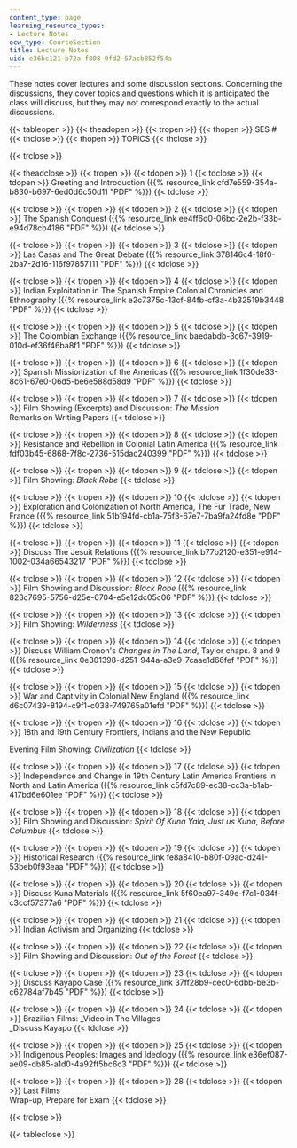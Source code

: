 ```yaml
---
content_type: page
learning_resource_types:
- Lecture Notes
ocw_type: CourseSection
title: Lecture Notes
uid: e36bc121-b72a-f808-9fd2-57acb852f54a
---
```


These notes cover lectures and some discussion sections. Concerning the discussions, they cover topics and questions which it is anticipated the class will discuss, but they may not correspond exactly to the actual discussions.

{{< tableopen >}}
{{< theadopen >}}
{{< tropen >}}
{{< thopen >}}
SES #
{{< thclose >}}
{{< thopen >}}
TOPICS
{{< thclose >}}

{{< trclose >}}

{{< theadclose >}}
{{< tropen >}}
{{< tdopen >}}
1
{{< tdclose >}}
{{< tdopen >}}
Greeting and Introduction ({{% resource_link cfd7e559-354a-b830-b697-6ed0d6c50d11 "PDF" %}})
{{< tdclose >}}

{{< trclose >}}
{{< tropen >}}
{{< tdopen >}}
2
{{< tdclose >}}
{{< tdopen >}}
The Spanish Conquest ({{% resource_link ee4ff6d0-06bc-2e2b-f33b-e94d78cb4186 "PDF" %}})
{{< tdclose >}}

{{< trclose >}}
{{< tropen >}}
{{< tdopen >}}
3
{{< tdclose >}}
{{< tdopen >}}
Las Casas and The Great Debate ({{% resource_link 378146c4-18f0-2ba7-2d16-116f97857111 "PDF" %}})
{{< tdclose >}}

{{< trclose >}}
{{< tropen >}}
{{< tdopen >}}
4
{{< tdclose >}}
{{< tdopen >}}
Indian Exploitation in The Spanish Empire Colonial Chronicles and Ethnography ({{% resource_link e2c7375c-13cf-84fb-cf3a-4b32519b3448 "PDF" %}})
{{< tdclose >}}

{{< trclose >}}
{{< tropen >}}
{{< tdopen >}}
5
{{< tdclose >}}
{{< tdopen >}}
The Colombian Exchange ({{% resource_link baedabdb-3c67-3919-010d-ef36f46ba8f1 "PDF" %}})
{{< tdclose >}}

{{< trclose >}}
{{< tropen >}}
{{< tdopen >}}
6
{{< tdclose >}}
{{< tdopen >}}
Spanish Missionization of the Americas ({{% resource_link 1f30de33-8c61-67e0-06d5-be6e588d58d9 "PDF" %}})
{{< tdclose >}}

{{< trclose >}}
{{< tropen >}}
{{< tdopen >}}
7
{{< tdclose >}}
{{< tdopen >}}
Film Showing (Excerpts) and Discussion: _The Mission_  
Remarks on Writing Papers
{{< tdclose >}}

{{< trclose >}}
{{< tropen >}}
{{< tdopen >}}
8
{{< tdclose >}}
{{< tdopen >}}
Resistance and Rebellion in Colonial Latin America ({{% resource_link fdf03b45-6868-7f8c-2736-515dac240399 "PDF" %}})
{{< tdclose >}}

{{< trclose >}}
{{< tropen >}}
{{< tdopen >}}
9
{{< tdclose >}}
{{< tdopen >}}
Film Showing: _Black Robe_
{{< tdclose >}}

{{< trclose >}}
{{< tropen >}}
{{< tdopen >}}
10
{{< tdclose >}}
{{< tdopen >}}
Exploration and Colonization of North America, The Fur Trade, New France ({{% resource_link 51b194fd-cb1a-75f3-67e7-7ba9fa24fd8e "PDF" %}})
{{< tdclose >}}

{{< trclose >}}
{{< tropen >}}
{{< tdopen >}}
11
{{< tdclose >}}
{{< tdopen >}}
Discuss The Jesuit Relations ({{% resource_link b77b2120-e351-e914-1002-034a66543217 "PDF" %}})
{{< tdclose >}}

{{< trclose >}}
{{< tropen >}}
{{< tdopen >}}
12
{{< tdclose >}}
{{< tdopen >}}
Film Showing and Discussion: _Black Robe_ ({{% resource_link 823c7695-5756-d25e-6704-e5e12dc05c06 "PDF" %}})
{{< tdclose >}}

{{< trclose >}}
{{< tropen >}}
{{< tdopen >}}
13
{{< tdclose >}}
{{< tdopen >}}
Film Showing: _Wilderness_
{{< tdclose >}}

{{< trclose >}}
{{< tropen >}}
{{< tdopen >}}
14
{{< tdclose >}}
{{< tdopen >}}
Discuss William Cronon's _Changes in The Land_, Taylor chaps. 8 and 9 ({{% resource_link 0e301398-d251-944a-a3e9-7caae1d66fef "PDF" %}})
{{< tdclose >}}

{{< trclose >}}
{{< tropen >}}
{{< tdopen >}}
15
{{< tdclose >}}
{{< tdopen >}}
War and Captivity in Colonial New England ({{% resource_link d6c07439-8194-c9f1-c038-749765a01efd "PDF" %}})
{{< tdclose >}}

{{< trclose >}}
{{< tropen >}}
{{< tdopen >}}
16
{{< tdclose >}}
{{< tdopen >}}
18th and 19th Century Frontiers, Indians and the New Republic  
  
Evening Film Showing: _Civilization_
{{< tdclose >}}

{{< trclose >}}
{{< tropen >}}
{{< tdopen >}}
17
{{< tdclose >}}
{{< tdopen >}}
Independence and Change in 19th Century Latin America Frontiers in North and Latin America ({{% resource_link c5fd7c89-ec38-cc3a-b1ab-417bd6e601ee "PDF" %}})
{{< tdclose >}}

{{< trclose >}}
{{< tropen >}}
{{< tdopen >}}
18
{{< tdclose >}}
{{< tdopen >}}
Film Showing and Discussion: _Spirit Of Kuna Yala,_ _Just us Kuna_, _Before Columbus_
{{< tdclose >}}

{{< trclose >}}
{{< tropen >}}
{{< tdopen >}}
19
{{< tdclose >}}
{{< tdopen >}}
Historical Research ({{% resource_link fe8a8410-b80f-09ac-d241-53beb0f93eaa "PDF" %}})
{{< tdclose >}}

{{< trclose >}}
{{< tropen >}}
{{< tdopen >}}
20
{{< tdclose >}}
{{< tdopen >}}
Discuss Kuna Materials ({{% resource_link 5f60ea97-349e-f7c1-034f-c3ccf57377a6 "PDF" %}})
{{< tdclose >}}

{{< trclose >}}
{{< tropen >}}
{{< tdopen >}}
21
{{< tdclose >}}
{{< tdopen >}}
Indian Activism and Organizing
{{< tdclose >}}

{{< trclose >}}
{{< tropen >}}
{{< tdopen >}}
22
{{< tdclose >}}
{{< tdopen >}}
Film Showing and Discussion: _Out of the Forest_
{{< tdclose >}}

{{< trclose >}}
{{< tropen >}}
{{< tdopen >}}
23
{{< tdclose >}}
{{< tdopen >}}
Discuss Kayapo Case ({{% resource_link 37ff28b9-cec0-6dbb-be3b-c62784af7b45 "PDF" %}})
{{< tdclose >}}

{{< trclose >}}
{{< tropen >}}
{{< tdopen >}}
24
{{< tdclose >}}
{{< tdopen >}}
Brazilian Films: _Video in The Villages  
_Discuss Kayapo
{{< tdclose >}}

{{< trclose >}}
{{< tropen >}}
{{< tdopen >}}
25
{{< tdclose >}}
{{< tdopen >}}
Indigenous Peoples: Images and Ideology ({{% resource_link e36ef087-ae09-db85-a1d0-4a92ff5bc6c3 "PDF" %}})
{{< tdclose >}}

{{< trclose >}}
{{< tropen >}}
{{< tdopen >}}
28
{{< tdclose >}}
{{< tdopen >}}
Last Films  
Wrap-up, Prepare for Exam
{{< tdclose >}}

{{< trclose >}}

{{< tableclose >}}